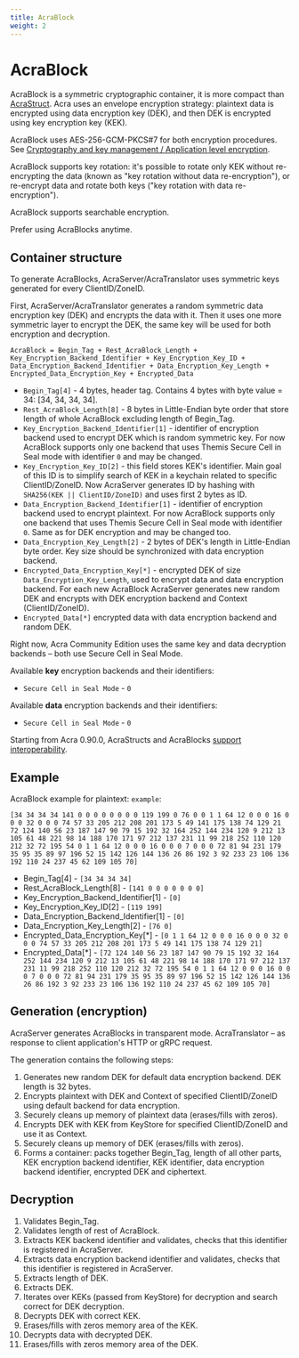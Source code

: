 ```yaml
---
title: AcraBlock
weight: 2
---
```


# AcraBlock

AcraBlock is a symmetric cryptographic container, it is more compact than [AcraStruct](/acra/acra-in-depth/data-structures/acrastruct). Acra uses an envelope encryption strategy: plaintext data is encrypted using data encryption key (DEK), and then DEK is encrypted using key encryption key (KEK). 

AcraBlock uses AES-256-GCM-PKCS#7 for both encryption procedures. See [Cryptography and key management / Application level encryption](/acra/acra-in-depth/cryptography-and-key-management/#application-level-encryption).

AcraBlock supports key rotation: it's possible to rotate only KEK without re-encrypting the data (known as "key rotation without data re-encryption"), or re-encrypt data and rotate both keys ("key rotation with data re-encryption").

AcraBlock supports searchable encryption.

Prefer using AcraBlocks anytime.

## Container structure

To generate AcraBlocks, AcraServer/AcraTranslator uses symmetric keys generated for every ClientID/ZoneID.

First, AcraServer/AcraTranslator generates a random symmetric data encryption key (DEK) and encrypts the data with it. Then it uses one more symmetric layer to encrypt the DEK, the same key will be used for both encryption and decryption.

`AcraBlock = Begin_Tag + Rest_AcraBlock_Length + Key_Encryption_Backend_Identifier + Key_Encryption_Key_ID + Data_Encryption_Backend_Identifier + Data_Encryption_Key_Length + Encrypted_Data_Encryption_Key + Encrypted_Data`

* `Begin_Tag[4]` - 4 bytes, header tag. Contains 4 bytes with byte value = 34: [34, 34, 34, 34].
* `Rest_AcraBlock_Length[8]` - 8 bytes in Little-Endian byte order that store length of whole AcraBlock excluding length of Begin_Tag.
* `Key_Encryption_Backend_Identifier[1]` - identifier of encryption backend used to encrypt DEK which is random symmetric key. For now AcraBlock supports only one backend that uses Themis Secure Cell in Seal mode with identifier `0` and may be changed.
* `Key_Encryption_Key_ID[2]` - this field stores KEK's identifier. Main goal of this ID is to simplify search of KEK in a keychain related to specific ClientID/ZoneID. Now AcraServer generates ID by hashing with `SHA256(KEK || ClientID/ZoneID)` and uses first 2 bytes as ID.
* `Data_Encryption_Backend_Identifier[1]` -  identifier of encryption backend used to encrypt plaintext. For now AcraBlock supports only one backend that uses Themis Secure Cell in Seal mode with identifier `0`. Same as for DEK encryption and may be changed too.
* `Data_Encryption_Key_Length[2]` - 2 bytes of DEK's length in Little-Endian byte order. Key size should be synchronized with data encryption backend.
* `Encrypted_Data_Encryption_Key[*]` - encrypted DEK of size `Data_Encryption_Key_Length`, used to encrypt data and data encryption backend. For each new AcraBlock AcraServer generates new random DEK and encrypts with DEK encryption backend and Context (ClientID/ZoneID).
* `Encrypted_Data[*]` encrypted data with data encryption backend and random DEK.

Right now, Acra Community Edition uses the same key and data decryption backends – both use Secure Cell in Seal Mode.

Available **key** encryption backends and their identifiers:
* `Secure Cell in Seal Mode` - `0`

Available **data** encryption backends and their identifiers:
* `Secure Cell in Seal Mode` - `0`


Starting from Acra 0.90.0, AcraStructs and AcraBlocks [support interoperability](/acra/acra-in-depth/data-structures/interoperability/).

## Example

AcraBlock example for plaintext: `example`:

`[34 34 34 34 141 0 0 0 0 0 0 0 0 119 199 0 76 0 0 1 1 64 12 0 0 0 16 0 0 0 32 0 0 0 74 57 33 205 212 208 201 173 5 49 141 175 138 74 129 21 72 124 140 56 23 187 147 90 79 15 192 32 164 252 144 234 120 9 212 13 105 61 48 221 98 14 188 170 171 97 212 137 231 11 99 218 252 110 120 212 32 72 195 54 0 1 1 64 12 0 0 0 16 0 0 0 7 0 0 0 72 81 94 231 179 35 95 35 89 97 196 52 15 142 126 144 136 26 86 192 3 92 233 23 106 136 192 110 24 237 45 62 109 105 70]`

* Begin_Tag[4] - `[34 34 34 34]`
* Rest_AcraBlock_Length[8] - `[141 0 0 0 0 0 0 0]`
* Key_Encryption_Backend_Identifier[1] - `[0]`
* Key_Encryption_Key_ID[2] - `[119 199]`
* Data_Encryption_Backend_Identifier[1] - `[0]`
* Data_Encryption_Key_Length[2] - `[76 0]`
* Encrypted_Data_Encryption_Key[*] - `[0 1 1 64 12 0 0 0 16 0 0 0 32 0 0 0 74 57 33 205 212 208 201 173 5 49 141 175 138 74 129 21]`
* Encrypted_Data[*] - `[72 124 140 56 23 187 147 90 79 15 192 32 164 252 144 234 120 9 212 13 105 61 48 221 98 14 188 170 171 97 212 137 231 11 99 218 252 110 120 212 32 72 195 54 0 1 1 64 12 0 0 0 16 0 0 0 7 0 0 0 72 81 94 231 179 35 95 35 89 97 196 52 15 142 126 144 136 26 86 192 3 92 233 23 106 136 192 110 24 237 45 62 109 105 70]`


## Generation (encryption)

AcraServer generates AcraBlocks in transparent mode. AcraTranslator – as response to client application's HTTP or gRPC request.

The generation contains the following steps:

1. Generates new random DEK for default data encryption backend. DEK length is 32 bytes.
2. Encrypts plaintext with DEK and Context of specified ClientID/ZoneID using default backend for data encryption.
3. Securely cleans up memory of plaintext data (erases/fills with zeros).
4. Encrypts DEK with KEK from KeyStore for specified ClientID/ZoneID and use it as Context.
5. Securely cleans up memory of DEK (erases/fills with zeros).
6. Forms a container: packs together Begin_Tag, length of all other parts, KEK encryption backend identifier, KEK identifier, data encryption backend identifier, encrypted DEK and ciphertext.

## Decryption

1. Validates Begin_Tag.
2. Validates length of rest of AcraBlock.
3. Extracts KEK backend identifier and validates, checks that this identifier is registered in AcraServer.
4. Extracts data encryption backend identifier and validates, checks that this identifier is registered in AcraServer.
5. Extracts length of DEK.
6. Extracts DEK.
7. Iterates over KEKs (passed from KeyStore) for decryption and search correct for DEK decryption.
8. Decrypts DEK with correct KEK.
9. Erases/fills with zeros memory area of the KEK.
10. Decrypts data with decrypted DEK.
11. Erases/fills with zeros memory area of the DEK.
